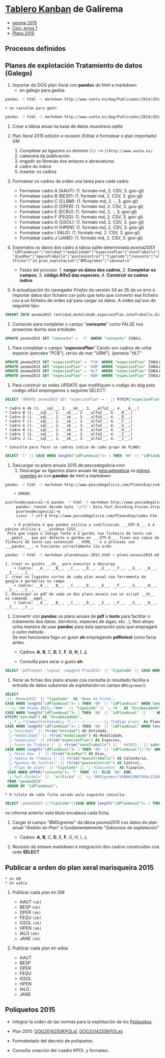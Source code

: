 
<meta http-equiv="Content-Type" content="text/html; charset=utf-8" />


# [Tablero Kanban][] de Galirema

+ [pexma 2015](http://www.xunta.es//dog/Publicados/2014/20141231/AnuncioG0165-231214-0001_gl.html)
+ [Corr. erros 1](http://www.xunta.es/dog/Publicados/2015/20150113/AnuncioG0165-090115-1_gl.html)
+ [Plans 2015](http://goo.gl/F9w4jP)

## Procesos definidos 

## Planes de explotación Tratamiento de datos (Galego)

1. Importar do DOG plan Xeral con __pandoc__ de html a markdown 
    + en galego para gwikia:  
```bash
pandoc -f html -t markdown http://www.xunta.es/dog/Publicados/2014/20141231/AnuncioG0165-231214-0001_gl.html > pexma2015-GL.md
``` 
    + en castelán para gmnh:  
```bash
pandoc -f html -t markdown http://www.xunta.es/dog/Publicados/2014/20141231/AnuncioG0165-231214-0001_es.html > pexma2015-ES.md
```

1. Crear a táboa anual na base de datos _muestreos.sqlite_

1. Plan Xeral 2015 edición e revisión (Editar e formatear o plan importado) GM
    1. Completar as ligazóns co dominio `](/`  --> `](http://www.xunta.es/`
    1. cabecera da publicación
    1. engadir as librerias dos enlaces e abreviaturas
    1. cadro do indice
    1. insertar os cadros

1. Formatear os cadros da orden una tarea para cada cadro:
    * Formatear cadro A (AAUT): (1. formato md, 2. CSV, 3. goo-gl)  
    * Formatear cadro B (BESP): (1. formato md, 2. CSV, 3. goo-gl)  
    + Formatear cadro C (CLBM): (1. formato md, 2. -, 3. goo-gl)  
    + Formatear cadro D (DPER): (1. formato md, 2. CSV, 3. goo-gl)  
    + Formatear cadro E (ECRU): (1. formato md, 2. -, 3. goo-gl)  
    + Formatear cadro F (FEQD): (1. formato md, 2. CSV, 3. goo-gl)  
    + Formatear cadro G (GSOL): (1. formato md, 2. CSV, 3. goo-gl)  
    + Formatear cadro H (HPEN): (1. formato md, 2. CSV, 3. goo-gl)  
    + Formatear cadro I (IALG): (1. formato md, 2. CSV, 3. goo-gl)  
    + Formatear cadro J (JANE): (1. formato md, 2. CSV, 3. goo-gl)  

1. Exportalos os datos dos cadro á táboa sqlite determinada _pexma20XX_  
`"idPlanAnual"|"entidad"|"modalidade"|"especiesPlan"|"zonaTraballo"|"diasMax"|"epocaTraballo"|"puntosControl"|"tipoCode"|"conxunto"|"urlFicha"|"id_plan_explotacion"|"BMSigremar"|"idzonatra"`

    * Fases del proceso: 1. __cargar os datos dos cadros__, 2. __Completar os campos__, 3. __código Alfa3 das especies__, 4. __Construír os cadros índice__  
1. A actualización do navegador _Firefox_ da versión 34 ao 35 da un erro ó importar datos dun ficheiro _csv_ polo que teño que convertir ese ficheiro _csv_ a un ficheiro de ordes _sql_ para cargar os datos. A ordes _sql_ son do seguinte tipo:  
```sql
INSERT INTO pexma2015 (entidad,modalidade,especiesPlan,zonaTraballo,diasMax,epocaTraballo,puntosControl,tipoCode,urlFicha) VALUES(value-list);
```  
1. Comando para completar o campo "___conxunto___" como FALSE nos proxectos dunha soia entidade:  
```sql
UPDATE pexma2015 SET "conxunto" =  'F' WHERE "conxunto" ISNULL
```  
1. Para completar o campo "___especiesPlan___" Cando son cadros de unha especie (percebe "PCB"), (erizo de mar "URM"), (peneira "HLT"  
```sql
UPDATE pexma2015 SET "especiesPlan" = 'PCB' WHERE "especiesPlan" ISNULL AND "tipoCode" = "DPER";  
UPDATE pexma2015 SET "especiesPlan" = 'URM' WHERE "especiesPlan" ISNULL AND "tipoCode" = "FEQD";  
UPDATE pexma2015 SET "especiesPlan" = 'HLT' WHERE "especiesPlan" ISNULL AND "tipoCode" = "HPEN";  
UPDATE pexma2015 SET "especiesPlan" = 'NOW' WHERE "especiesPlan" ISNULL AND "tipoCode" = "JANE";
```  
1. Para construir as ordes UPDATE que modifiquen o codigo do dog polo codigo alfa3 empregamos o seguinte SELECT:  
```sql
SELECT 'UPDATE pexma2015 SET "especiesPlan" = ' || RTRIM("especiesPlan"), 'WHERE "idPlanAnual" = ' || "idPlanAnual" FROM "pexma2013" WHERE "tipoCode" LIKE 'G%' ORDER BY "idPlanAnual" ASC;
```
    * Cadro A 46 (1. __sql__, 2. __ok__, 3. __alfa3__, 4. __A__,)  
    * Cadro B (1. __sql__, 2. __ok__, 3. __alfa3__, 4. __B__,)  
    * Cadro D (1. __sql__, 2. __ok__, 3. __alfa3__, 4. __D__,)  
    * Cadro F (1. __sql__, 2. __ok__, 3. __alfa3__, 4. __F__,)  
    * Cadro G (1. __sql__, 2. __ok__, 3. __alfa3__, 4. __G__,)  
    * Cadro H (1. __sql__, 2. __ok__, 3. __alfa3__, 4. __H__,)  
    * Cadro I (1. __sql__, 2. __ok__, 3. __alfa3__, 4. __I__,)  
    * Cadro J (1. __sql__, 2. __ok__, 3. __alfa3__, 4. __J__,)  
 
    * Consulta para facer os cadros indice de cada grupo de PLANS:  
```sql
SELECT '[' || CASE WHEN length("idPlanAnual")= 1 THEN '00' || "idPlanAnual" WHEN length("idPlanAnual")= 2 THEN '0'||"idPlanAnual" ELSE "idPlanAnual"  END AS "codplan1", '](http://galiciamarinheira.drupalgardens.com/content/pexma2015' || "tipoCode" || CASE WHEN length("idPlanAnual")= 1 THEN '00' || "idPlanAnual" || ')|' WHEN length("idPlanAnual")= 2 THEN '0'||"idPlanAnual" || ')|' ELSE "idPlanAnual" || ')|'  END AS "lingazon1", RTRIM("entidad") || '|' || RTRIM("modalidade") || '|' || RTRIM("especiesPlan") AS "fila plan" FROM "pexma2015" WHERE "tipoCode" LIKE 'A%' ORDER by "idPlanAnual" ASC;
```

1. Descargar os plans anuais 2015 de pescadegalicia.com
    1. Descargar as ligazóns plans anuais de [pescadegalicia][] os [planes vixentes][] as con __pandoc__ de html a markdown  
```bash
pandoc -f html -t markdown http://www.pescadegalicia.com/PlanesExp/index.htm > plans-anuais2015.md
```
        + ERROR:  
```bash
pcortes@ecopesca2:~$ pandoc -f html -t markdown http://www.pescadegalicia.com/PlanesExp/index.htm > plans-anuais2015.md  
     pandoc: Cannot decode byte '\xf3': Data.Text.Encoding.Fusion.streamUtf8: Invalid UTF-8 stream  
     pcortes@ecopesca2:~$  
     iconv -t utf-8 http://www.pescadegalicia.com/PlanesExp/index.htm | pandoc -f html -t markdown > plans-anuais2015.md | iconv -f UTF-8
```  
        + O problena é que pandoc utiliza a codificación ___UTF-8___ e a páxina utiliza a ___windows-1252___.  
     Polo que copie o código fonte e o gardei nun ficheiro de texto con ___gedit___ que por defecto o gardou en ___UTF-8___ fixen una copia do ficheiro de texto coa extensión ___HTML___ e o procesei con ___pandoc___, e funcionou correctamente coa orde:  
```bash
pandoc -f html -t markdown plansAnuais-2015.html > plans-anuais2015.md
```  
    1. Crear os guións __sh__ para executar a descarga  
        + Cadros: __A__, __B__, __C__, __D__, __E__, __F__, __G__, __H__, __I__, __J__,
    1. crear os ligazóns cortos de cada plan anual coa ferramenta de google e gardarlos no campo  
        + Cadros: __A__, __B__, __C__, __D__, __E__, __F__, __G__, __H__, __I__, __J__,
    1. Descargar os pdf de cada un dos plans anuais con un script __sh__ co comando __wget__  
        + Cadros: __A__, __B__, __C__, __D__, __E__, __F__, __G__, __H__, __I__, __J__,

1. Convertir con __pandoc__ os plans anuais de __pdf__ a __texto__ para facilitar o tratamento dos datos. (territorio, especies de algas, etc...), Non atopo unha maneira de usar __pandoc__ para esta operación polo que empragaré o outro método.  
Se non funcionara fago un guion __sh__ empregando __pdftotext__ como facia antes.  

    + Cadros: __A__, __B__, C, __D__, E, __F__, __G__, __H__, __I__, __J__,  

    + Consulta para xerar o guión __sh__:  
```sql
SELECT 'pdftotext -layout -nopgbrk Plan2015' || "tipoCode" || CASE WHEN length("idPlanAnual")= 1 THEN '00' || "idPlanAnual" WHEN length("idPlanAnual")= 2 THEN '0'||"idPlanAnual" ELSE "idPlanAnual"  END || '.pdf Plan2015' || "tipoCode" || CASE WHEN length("idPlanAnual")= 1 THEN '00' || "idPlanAnual" WHEN length("idPlanAnual")= 2 THEN '0'||"idPlanAnual" ELSE "idPlanAnual"  END || '.txt' AS comando_sh FROM "pexma2015" ORDER BY "idPlanAnual";
```

1. Xerar as fichas dos plans anuais coa consulta (o resultado facilita a entrada de datos _subzonas de explotación_ no campo `BMSigremar`):  
```sql
SELECT 
'<!--Pexma2015' || "tipoCode"  AS 'Nome da Ficha',
CASE WHEN length("idPlanAnual")= 1 THEN '00' || "idPlanAnual" WHEN length("idPlanAnual")= 2 THEN '0'||"idPlanAnual" ELSE "idPlanAnual"  END AS "codplan1", 
'-->¿-?## Pexma 2015¿-?### ' || "tipoCode" || '¿-?# ' AS "Encabezado01",
CASE WHEN length("idPlanAnual")= 1 THEN '00' || "idPlanAnual" || ' ' WHEN length("idPlanAnual")= 2 THEN '0' ||"idPlanAnual" || ' ' ELSE "idPlanAnual" || ' '  END AS codplan2, 
RTRIM("entidad") AS "Encabezado02",
 '¿-? ¿-?|Campo|Contenido|¿-?|:----|:--------|¿-?Código plan|' As PlanAnual,
CASE WHEN length("idPlanAnual")= 1 THEN '00' || "idPlanAnual" WHEN length("idPlanAnual")= 2 THEN '0'||"idPlanAnual" ELSE "idPlanAnual"  END AS 'codplan3', 
 '¿-?entidad|' || rtrim("entidad") AS Entidade,
 '¿-?modalidad|' || rtrim("modalidade") AS Modalidade,
 '¿-?especies|' || rtrim("especiesPlan") AS Especies,
 '¿-?zona de Trabajo |' || rtrim("zonaTraballo") || ' %%2015 ' || substr("tipoCode",1,1) AS Zona,
CASE WHEN length("idPlanAnual")= 1 THEN '00' || "idPlanAnual"||'%%' WHEN length("idPlanAnual")= 2 THEN '0' || "idPlanAnual"||'%%' ELSE "idPlanAnual"||'%%'  END AS "codplan4",
 '¿-?dias max. |' || rtrim("diasMax") AS Dias,
 '¿-?epoca de Trabajo |' || rtrim("epocaTraballo") AS Calendario,
 '¿-?puntos de Control|' || rtrim("puntosControl") AS Control,
 '¿-?Tipo de plan|' || "tipoCode" || '¿-?Conjunto|' AS Tipoplan,
 CASE WHEN UPPER("conxunto")= 'T' THEN 'SI' ELSE 'NO' END,
 '¿-?url Ficha|<' ||  "urlFicha" || '>¿-?BMSigremar|%%BANCONATURALSIGREMAR%%' AS "ShortURL-resto"
 FROM "pexma2015"
 ORDER BY "idPlanAnual";
```  
    * O titulo de cada ficha xerado pola seguinte consulta:  
```sql
SELECT 'pexma2015'||"tipoCode"||CASE WHEN length("idPlanAnual")= 1 THEN '00' || "idPlanAnual" WHEN length("idPlanAnual")= 2 THEN '0'||"idPlanAnual" ELSE "idPlanAnual"  END FROM "pexma2015"  ORDER BY "idPlanAnual";
```  
no informe anterior este titulo encabeza cada ficha.

1. Cargar el campo "BMSigremar" da táboa _pexma2015_ cos datos do plan anual "_Ámbito do Plan_" e fundamentalmente "_Subzonas de explotación_"

    + Cadros: __A__, __B__, C, __D__, E, __F__, G, H, I, J,  

1. Revisión da sintaxe markdown e integración dos cadros construídos coa orde __SELECT__

## Publicar a orden do plan xeral marisqueira 2015
    * en GM
    * en wikia
    
1. Publicar cada plan en GM

    * AAUT `(ok)`
    * BESP `(ok)`
    * DPER `(ok)`
    * FEQU `(ok)`
    * GSOL `(ok)`
    * HPEN `(ok)`
    * IALG `(ok)`
    * JANE `(ok)`
    
1. Publicar cada plan en wikia

    * AAUT
    * BESP
    * DPER
    * FEQU
    * GSOL
    * HPEN
    * IALG
    * JANE

## Poliquetos 2015

* Integrar la orden de las normas para la explotación de los [Poliquetos](importaPoliquetos.md).

* Plan 2015: [DOG2014250KPOLgl](http://www.xunta.gal/dog/Publicados/2014/20141231/AnuncioG0165-231214-0002_gl.html), [DOG2014250KPOLes](http://www.xunta.gal/dog/Publicados/2014/20141231/AnuncioG0165-231214-0002_es.html)

* Formatedado del decreto de poliquetos.

* Consulta creación del cuadro KPOL y formateo.






 [Tablero Kanban]: https://galirema.kanbantool.com/
 [pescadegalicia]: http:www.pescadegalicia.com
 [planes vixentes]: http://goo.gl/4k6J1
